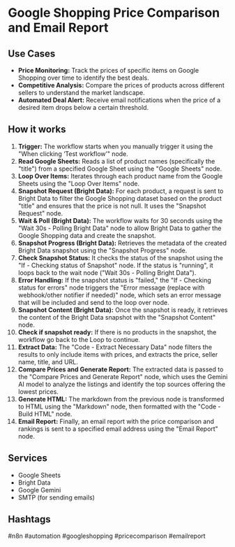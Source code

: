 # Google Shopping Price Comparison and Email Report

## Use Cases

- **Price Monitoring:** Track the prices of specific items on Google Shopping over time to identify the best deals.
- **Competitive Analysis:** Compare the prices of products across different sellers to understand the market landscape.
- **Automated Deal Alert:** Receive email notifications when the price of a desired item drops below a certain threshold.

## How it works

1.  **Trigger:** The workflow starts when you manually trigger it using the "When clicking ‘Test workflow’" node.
2.  **Read Google Sheets:** Reads a list of product names (specifically the "title") from a specified Google Sheet using the "Google Sheets" node.
3.  **Loop Over Items:** Iterates through each product name from the Google Sheets using the "Loop Over Items" node.
4.  **Snapshot Request (Bright Data):** For each product, a request is sent to Bright Data to filter the Google Shopping dataset based on the product "title" and ensures that the price is not null. It uses the "Snapshot Request" node.
5.  **Wait & Poll (Bright Data):** The workflow waits for 30 seconds using the "Wait 30s - Polling Bright Data" node to allow Bright Data to gather the Google Shopping data and create the snapshot.
6.  **Snapshot Progress (Bright Data):** Retrieves the metadata of the created Bright Data snapshot using the "Snapshot Progress" node.
7.  **Check Snapshot Status:** It checks the status of the snapshot using the "If - Checking status of Snapshot" node. If the status is "running", it loops back to the wait node ("Wait 30s - Polling Bright Data").
8.  **Error Handling:** If the snapshot status is "failed," the "If - Checking status for errors" node triggers the "Error message (replace with webhook/other notifier if needed)" node, which sets an error message that will be included and send to the loop over node.
9.  **Snapshot Content (Bright Data):** Once the snapshot is ready, it retrieves the content of the Bright Data snapshot with the "Snapshot Content" node.
10. **Check if snapshot ready:** If there is no products in the snapshot, the workflow go back to the Loop to continue.
11. **Extract Data:** The "Code - Extract Necessary Data" node filters the results to only include items with prices, and extracts the price, seller name, title, and URL.
12. **Compare Prices and Generate Report:** The extracted data is passed to the "Compare Prices and Generate Report" node, which uses the Gemini AI model to analyze the listings and identify the top sources offering the lowest prices.
13. **Generate HTML:** The markdown from the previous node is transformed to HTML using the "Markdown" node, then formatted with the "Code - Build HTML" node.
14. **Email Report:** Finally, an email report with the price comparison and rankings is sent to a specified email address using the "Email Report" node.

## Services

-   Google Sheets
-   Bright Data
-   Google Gemini
-   SMTP (for sending emails)

## Hashtags

#n8n #automation #googleshopping #pricecomparison #emailreport
